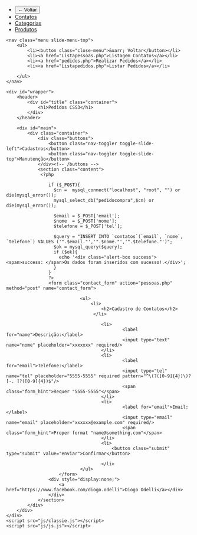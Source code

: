 <!DOCTYPE html>
<html lang="en" class="no-js">

<head>
    <meta charset="utf-8" />
    <meta name="viewport" content="width=device-width,initial-scale=1.0" />
    <title>CCS + Html5</title>
    <link href='http://fonts.googleapis.com/css?family=Open+Sans:400italic,600italic,700italic,400,600,700' rel='stylesheet' type='text/css'>
    <link href='http://fonts.googleapis.com/css?family=Oswald:400,300' rel='stylesheet' type='text/css'>
    <link rel="stylesheet" href="css/reset.css" />
    <link rel="stylesheet" href="css/style.css" />
    <link rel="stylesheet" href="css/form.css">
</head>

<body>
    <nav class="menu slide-menu-left">
        <ul>
            <li><button class="close-menu">&larr; Voltar</button><br/></li>
            <li><a href="pessoas.php">Contatos</a></li>
            <li><a href="categoria.php">Categorias</a></li>
             <li><a href="produto.php">Produtos</a></li>
        </ul>
    </nav>

    <nav class="menu slide-menu-top">
        <ul>
            <li><button class="close-menu">&uarr; Voltar</button></li>
            <li><a href="Listapessoas.php">Listagem Contatos</a></li>
            <li><a href="pedidos.php">Realizar Pedidos</a></li>
            <li><a href="Listapedidos.php">Listar Pedidos</a></li>
            
        </ul>
    </nav>

    <div id="wrapper">
        <header>
            <div id="title" class="container">
                <h1>Pedidos CSS3</h1>
            </div>
        </header>

        <div id="main">
            <div class="container">                
                <div class="buttons">
                    <button class="nav-toggler toggle-slide-left">Cadastros</button>
                    <button class="nav-toggler toggle-slide-top">Manutenção</button>
                </div><!-- /buttons -->
                <section class="content">
                 <?php
       
                    if ($_POST){
                      $cn =  mysql_connect("localhost", "root", "") or die(mysql_error());
                      mysql_select_db("pedidocompra",$cn) or die(mysql_error()); 

                      $email = $_POST['email'];
                      $nome  = $_POST['nome'];
                      $telefone = $_POST['tel'];     

                      $query = "INSERT INTO `contatos`(`email`, `nome`, `telefone`) VALUES ('".$email."','".$nome."','".$telefone."')";
                      $ok = mysql_query($query);
                      if ($ok){
                        echo '<div class="alert-box success"><span>success: </span>Os dados foram inseridos com sucesso!.</div>';        
                      }
                    }
                    ?>
                    <form class="contact_form" action="pessoas.php" method="post" name="contact_form">

                                <ul>
                                    <li>
                                        <h2>Cadastro de Contatos</h2>
                                     </li>

                                        <li>
                                                <label for="name">Descrição:</label>
                                                <input type="text" name="nome" placeholder="xxxxxxx" required/>
                                        </li>
                                        <li>
                                                <label for="email">Telefone:</label>
                                                <input type="tel" name="tel" placeholder="5555-5555" required pattern="^\(?([0-9]{4})\)?[-. ]?([0-9]{4})$"/>
                                                <span class="form_hint">Requer "5555-5555"</span>
                                        </li>
                                        <li>
                                                <label for="email">Email:</label>
                                                <input type="email" name="email" placeholder="xxxxxx@example.com" required/>
                                                <span class="form_hint">Proper format "name@something.com"</span>
                                        </li>        
                                        <li>
                                            <button class="submit" type="submit" value="enviar">Confirmar</button>

                                        </li>
                                </ul>
                        </form>
                    <div style="display:none;">
                        <a href="https://www.facebook.com/diogo.odelli">Diogo Odelli</a></div>
                    </div>
                </section>
            </div>
        </div>
    </div>
    <script src="js/classie.js"></script>
    <script src="js/js.js"></script>
</body>
</html>
